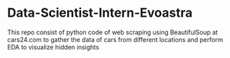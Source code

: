 # Data-Scientist-Intern-Evoastra
This repo consist of python code of  web scraping using BeautifulSoup at cars24.com to gather the data of cars from different locations and perform EDA to visualize hidden insights
